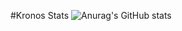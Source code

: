 #Kronos Stats
![Anurag's GitHub stats](https://github-readme-stats.vercel.app/api?username=KronoSeptic15&count_private=true)

